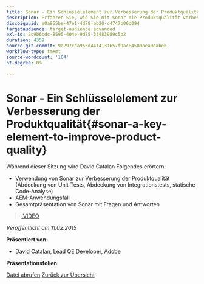 ```yaml
---
title: Sonar - Ein Schlüsselelement zur Verbesserung der Produktqualität
description: Erfahren Sie, wie Sie mit Sonar die Produktqualität verbessern können, einschließlich der Abdeckung von Unit-Tests, Integrationstests und statischer Code-Analyse. Erfahren Sie außerdem mehr über den AEM-Anwendungsfall und erhalten Sie eine globale Präsentation der Sonar-Anwendung mit Fragen und Antworten.
discoiquuid: e0a955be-47e1-4d78-ab20-c4747b06d094
targetaudience: target-audience advanced
exl-id: 2c9b6cdc-8595-404e-9d75-33483989c5b2
duration: 4359
source-git-commit: 9a297cda953d4414131657f9ac84580aea0eabeb
workflow-type: tm+mt
source-wordcount: '104'
ht-degree: 0%

---
```


# Sonar - Ein Schlüsselelement zur Verbesserung der Produktqualität{#sonar-a-key-element-to-improve-product-quality}

Während dieser Sitzung wird David Catalan Folgendes erörtern:

* Verwendung von Sonar zur Verbesserung der Produktqualität (Abdeckung von Unit-Tests, Abdeckung von Integrationstests, statische Code-Analyse)
* AEM-Anwendungsfall
* Gesamtpräsentation von Sonar mit Fragen und Antworten

>[!VIDEO](https://video.tv.adobe.com/v/19379/?quality=9)

*Veröffentlicht am 11.02.2015*

**Präsentiert von:**

* David Catalan, Lead QE Developer, Adobe

**Präsentationsfolien**

[Datei abrufen](assets/cq-gems-on-aem-sonarqube-2015-02.pdf)
[Zurück zur Übersicht](https://helpx.adobe.com/experience-manager/kt/eseminars/gems/aem-index.html)
